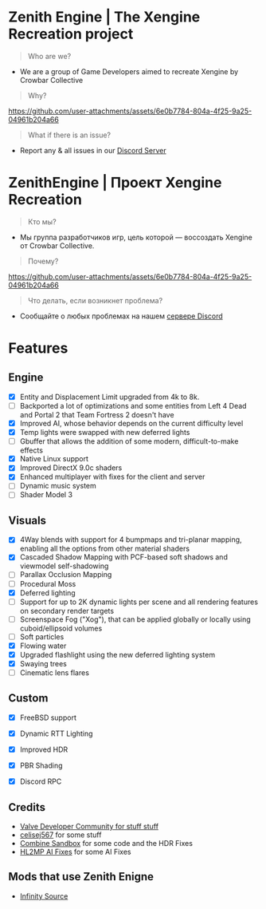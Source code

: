 # Zenith Engine | The Xengine Recreation project
> Who are we?
- We are a group of Game Developers aimed to recreate Xengine by Crowbar Collective
> Why?

https://github.com/user-attachments/assets/6e0b7784-804a-4f25-9a25-04961b204a66

> What if there is an issue?
- Report any & all issues in our [Discord Server](https://discord.gg/zUFpD4WKrW)

# ZenithEngine | Проект Xengine Recreation
>Кто мы?
- Мы группа разработчиков игр, цель которой — воссоздать Xengine от Crowbar Collective.
> Почему?

https://github.com/user-attachments/assets/6e0b7784-804a-4f25-9a25-04961b204a66

> Что делать, если возникнет проблема?
- Сообщайте о любых проблемах на нашем [сервере Discord](https://discord.gg/zUFpD4WKrW)

# Features
## Engine
- [X] Entity and Displacement Limit upgraded from 4k to 8k.
- [ ] Backported a lot of optimizations and some entities from  Left 4 Dead and Portal 2 that  Team Fortress 2 doesn't have
- [X] Improved AI, whose behavior depends on the current difficulty level
- [X] Temp lights were swapped with new deferred lights
- [ ] Gbuffer that allows the addition of some modern, difficult-to-make effects
- [X] Native  Linux support
- [X] Improved DirectX 9.0c shaders
- [X] Enhanced multiplayer with fixes for the client and server
- [ ] Dynamic music system
- [ ] Shader Model 3
## Visuals
- [X] 4Way blends with support for 4 bumpmaps and tri-planar mapping, enabling all the options from other material shaders
- [X] Cascaded Shadow Mapping with PCF-based soft shadows and viewmodel self-shadowing
- [ ] Parallax Occlusion Mapping
- [ ] Procedural Moss
- [X] Deferred lighting
- [ ] Support for up to 2K dynamic lights per scene and all rendering features on secondary render targets
- [ ] Screenspace Fog ("Xog"), that can be applied globally or locally using cuboid/ellipsoid volumes
- [ ] Soft particles
- [X] Flowing water
- [X] Upgraded flashlight using the new deferred lighting system
- [X] Swaying trees
- [ ] Cinematic lens flares
## Custom
- [X] FreeBSD support
- [X] Dynamic RTT Lighting
- [X] Improved HDR
- [X] PBR Shading
- [X] Discord RPC 


## Credits
- [Valve Developer Community for stuff stuff](https://developer.valvesoftware.com/)
- [celisej567](https://github.com/celisej567) for some stuff
- [Combine Sandbox](https://combine-sandbox.github.io/) for some code and the HDR Fixes
- [HL2MP AI Fixes](https://github.com/lunar0724/source-sdk-2013-multiplayer-fixes) for some AI Fixes

## Mods that use Zenith Enigne
- [Infinity Source](https://discord.gg/kTeJwJZz9f)
